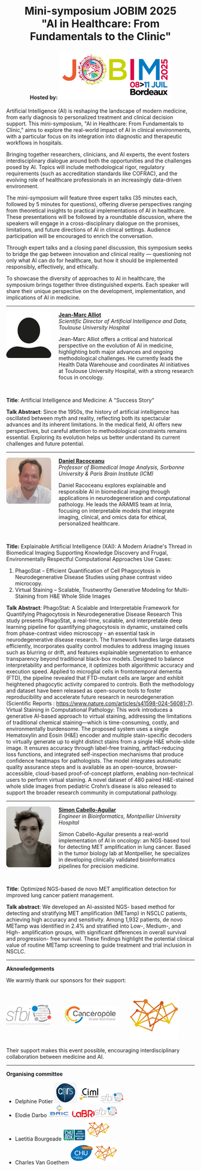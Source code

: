<h1 align="center">Mini-symposium JOBIM 2025 </br> "AI in Healthcare: From Fundamentals to the Clinic"</h1>

<h4 align="center">Hosted by: <a href="https://jobim2025.labri.fr/"><img src="img/Logo_JOBIM_2025_QUADRI_vector.png" alt="JOBIM" width="300" style="border-radius: 8px;"></a></h4>

Artificial Intelligence (AI) is reshaping the landscape of modern medicine, from early diagnosis to personalized treatment and clinical decision support. This mini-symposium, "AI in Healthcare: From Fundamentals to Clinic," aims to explore the real-world impact of AI in clinical environments, with a particular focus on its integration into diagnostic and therapeutic workflows in hospitals.

Bringing together researchers, clinicians, and AI experts, the event fosters interdisciplinary dialogue around both the opportunities and the challenges posed by AI. Topics will include methodological rigor, regulatory requirements (such as accreditation standards like COFRAC), and the evolving role of healthcare professionals in an increasingly data-driven environment.

The mini-symposium will feature three expert talks (35 minutes each, followed by 5 minutes for questions), offering diverse perspectives ranging from theoretical insights to practical implementations of AI in healthcare. These presentations will be followed by a roundtable discussion, where the speakers will engage in a cross-disciplinary dialogue on the promises, limitations, and future directions of AI in clinical settings. Audience participation will be encouraged to enrich the conversation.

Through expert talks and a closing panel discussion, this symposium seeks to bridge the gap between innovation and clinical reality — questioning not only what AI can do for healthcare, but how it should be implemented responsibly, effectively, and ethically.


To showcase the diversity of approaches to AI in healthcare, the symposium brings together three distinguished experts. Each speaker will share their unique perspective on the development, implementation, and implications of AI in medicine.


---

<div style="display: flex; align-items: flex-start; gap: 20px; margin-bottom: 30px;">
  <img src="img/anonymous.png" alt="Jean-Marc Alliot" width="120" style="border-radius: 8px;">
  <div>
    <a href="https://www.alliot.fr/fpro.html.fr"><strong>Jean-Marc Alliot</strong></a>
    <br><em>Scientific Director of Artificial Intelligence and Data, Toulouse University Hospital</em>
    <p>Jean-Marc Alliot offers a critical and historical perspective on the evolution of AI in medicine, highlighting both major advances and ongoing methodological challenges. He currently leads the Health Data Warehouse and coordinates AI initiatives at Toulouse University Hospital, with a strong research focus in oncology.</p>
  </div>
</div>

**Title**: Artificial Intelligence and Medicine: A "Success Story"

**Talk Abstract**: Since the 1950s, the history of artificial intelligence has oscillated between myth and reality, reflecting both its spectacular advances and its inherent limitations. In the medical field, AI offers new perspectives, but careful attention to methodological constraints remains essential. Exploring its evolution helps us better understand its current challenges and future potential.

---

<div style="display: flex; align-items: flex-start; gap: 20px; margin-bottom: 30px;">
  <img src="img/DaniRaco.jpg" alt="Daniel Racoceanu" width="120" style="border-radius: 8px;">
  <div>
    <a href="https://daniraco.github.io/"><strong>Daniel Racoceanu</strong></a>
    <br><em>Professor of Biomedical Image Analysis, Sorbonne University & Paris Brain Institute (ICM)</em>
    <p>Daniel Racoceanu explores explainable and responsible AI in biomedical imaging through applications in neurodegeneration and computational pathology. He leads the ARAMIS team at Inria, focusing on interpretable models that integrate imaging, clinical, and omics data for ethical, personalized healthcare.</p>
  </div>
</div>

**Title:** Explainable Artificial Intelligence (XAI): A Modern Ariadne's Thread in Biomedical Imaging
Supporting Knowledge Discovery and Frugal, Environmentally Respectful Computational Approaches
Use Cases:
1. PhagoStat – Efficient Quantification of Cell Phagocytosis in Neurodegenerative Disease Studies using phase contrast video microcopy.
2. Virtual Staining – Scalable, Trustworthy Generative Modeling for Multi-Staining from H&E Whole Slide Images

**Talk Abstract**: PhagoStat: A Scalable and Interpretable Framework for Quantifying Phagocytosis in Neurodegenerative Disease Research
This study presents PhagoStat, a real-time, scalable, and interpretable deep learning pipeline for quantifying phagocytosis in dynamic, unstained cells from phase-contrast video microscopy - an essential task in neurodegenerative disease research. The framework handles large datasets efficiently, incorporates quality control modules to address imaging issues such as blurring or drift, and features explainable segmentation to enhance transparency beyond traditional black-box models. Designed to balance interpretability and performance, it optimizes both algorithmic accuracy and execution speed. Applied to microglial cells in frontotemporal dementia (FTD), the pipeline revealed that FTD-mutant cells are larger and exhibit heightened phagocytic activity compared to controls. Both the methodology and dataset have been released as open-source tools to foster reproducibility and accelerate future research in neurodegeneration (Scientific Reports : https://www.nature.com/articles/s41598-024-56081-7).
Virtual Staining in Computational Pathology: This work introduces a generative AI-based approach to virtual staining, addressing the limitations of traditional chemical staining—which is time-consuming, costly, and environmentally burdensome. The proposed system uses a single Hematoxylin and Eosin (H&E) encoder and multiple stain-specific decoders to virtually generate up to eight distinct stains from a single H&E whole-slide image. It ensures accuracy through label-free training, artifact-reducing loss functions, and integrated self-inspection mechanisms that produce confidence heatmaps for pathologists. The model integrates automatic quality assurance steps and is available as an open-source, browser-accessible, cloud-based proof-of-concept platform, enabling non-technical users to perform virtual staining. A novel dataset of 480 paired H&E-stained whole slide images from pediatric Crohn’s disease is also released to support the broader research community in computational pathology.

---

<div style="display: flex; align-items: flex-start; gap: 20px; margin-bottom: 30px;">
  <img src="img/Simon_Cabello_Aguilar.jpg" alt="Simon Cabello-Aguilar" width="120" style="border-radius: 8px;">
  <div>
    <a href="https://scholar.google.com/citations?user=tvHiwk8AAAAJ&hl=fr"><strong>Simon Cabello-Aguilar</strong></a>
    <br><em>Engineer in Bioinformatics, Montpellier University Hospital</em>
    <p>Simon Cabello-Aguilar presents a real-world implementation of AI in oncology: an NGS-based tool for detecting MET amplification in lung cancer. Based in the tumor biology lab at Montpellier, he specializes in developing clinically validated bioinformatics pipelines for precision medicine.</p>
  </div>
</div>

**Title**: Optimized NGS-based de novo MET amplification detection for improved lung cancer patient management.

**Talk abstract**: We developed an AI-assisted NGS- based method for detecting and stratifying MET amplification (METamp) in NSCLC patients, achieving high accuracy and sensitivity. Among 1,932 patients, de novo METamp was identified in 2.4% and stratified into Low-, Medium-, and High- amplification groups, with significant differences in overall survival and progression- free survival. These findings highlight the potential clinical value of routine METamp screening to guide treatment and trial inclusion in NSCLC.

---
**Aknowledgements**

<p>We warmly thank our sponsors for their support:</p>

<div style="display: flex; align-items: center; gap: 30px; flex-wrap: wrap; margin: 20px 0;">
  <img src="img/SFBI_logo.png" alt="SFBI" width="120">
  <img src="img/Canceropole-Grand-Sud-Ouest-GSO.png" alt="Cancéropôle GSO" width="150">
  <img src="img/bioinfoDiag.png" alt="BioinfoDiag" width="130">
</div>

<p>Their support makes this event possible, encouraging interdisciplinary collaboration between medicine and AI.</p>

---

**Organising committee**
- Delphine Potier <a href="https://www.cnrs.fr/fr"><img src="img/CNRS.jpg" alt="cnrs" width="60" style="border-radius: 8px;"></a> <a href="http://www.ciml.univ-mrs.fr/fr"><img src="img/CIML.png" alt="ciml" width="60" style="border-radius: 8px;"></a><a href="https://www.sfbi.fr/"><img src="img/SFBI.png" alt="sfbi" width="60" style="border-radius: 8px;"></a>
- Elodie Darbo <a href="https://www.bricbordeaux.com/"><img src="img/BRIC.png" alt="bric" width="60" style="border-radius: 8px;"></a> <a href="https://www.labri.fr/"><img src="img/LABRI.png" alt="labri" width="60" style="border-radius: 8px;"></a><a href="https://www.sfbi.fr/"><img src="img/SFBI.png" alt="sfbi" width="60" style="border-radius: 8px;"></a>
- Laetitia Bourgeade <a href="https://www.chu-bordeaux.fr/"><img src="img/CHU-BDX.jpg" alt="chu-bdx" width="60" style="border-radius: 8px;"></a> <a href="https://bioinfo-diag.fr/"><img src="img/bioinfoDiag.png" alt="bioinfodiag" width="60" style="border-radius: 8px;"></a>
- Charles Van Goethem <a href="https://www.chu-montpellier.fr/fr/"><img src="img/CHU-MTPL.png" alt="chu-mtpl" width="60" style="border-radius: 8px;"></a> <a href="https://bioinfo-diag.fr/"><img src="img/bioinfoDiag.png" alt="bioinfodiag" width="60" style="border-radius: 8px;"></a>
